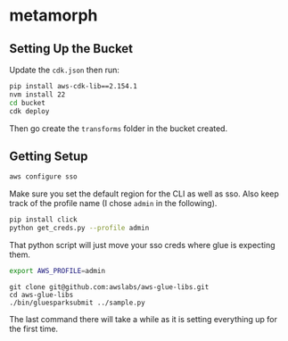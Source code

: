 # metamorph

## Setting Up the Bucket

Update the `cdk.json` then run:

```bash
pip install aws-cdk-lib==2.154.1
nvm install 22
cd bucket
cdk deploy
```

Then go create the `transforms` folder in the bucket created. 

## Getting Setup

```bash
aws configure sso
```

Make sure you set the default region for the CLI as well as sso. Also keep track of the profile name (I chose `admin` in the following).

```bash
pip install click
python get_creds.py --profile admin
```

That python script will just move your sso creds where glue is expecting them.

```bash
export AWS_PROFILE=admin
```

```
git clone git@github.com:awslabs/aws-glue-libs.git
cd aws-glue-libs
./bin/gluesparksubmit ../sample.py
```

The last command there will take a while as it is setting everything up for the first time.
